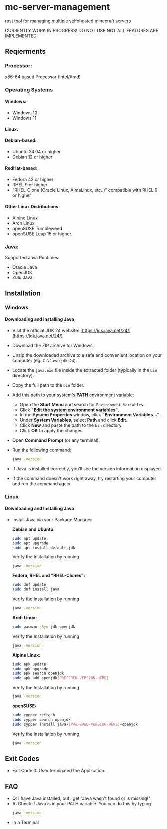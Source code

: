 # mc-server-management

rust tool for managing multiple selfohosted minecraft servers

CURRENTLY WORK IN PROGRESS!
DO NOT USE
NOT ALL FEATURES ARE IMPLEMENTED

## Reqierments

### Processor:

x86-64 based Processor (Intel/Amd)

### Operating Systems

#### Windows:

- Windows 10
- Windows 11

#### Linux: 

#### **Debian-based:**
- Ubuntu 24.04 or higher
- Debian 12 or higher


#### **RedHat-based:**

- Fedora 42 or higher
- RHEL 9 or higher
- "RHEL-Clone (Oracle Linux, AlmaLinux, etc..)" compatible with RHEL 9 or higher

#### **Other Linux Distributions:**

- Alpine Linux
- Arch Linux
- openSUSE Tumbleweed
- openSUSE Leap 15 or higher.

### Java:

Supported Java Runtimes:

- Oracle Java
- OpenJDK
- Zulu Java

## Installation

### Windows

#### Downloading and Installing Java
- Visit the official JDK 24 website: [https://jdk.java.net/24/](https://jdk.java.net/24/)
- Download the ZIP archive for Windows.
- Unzip the downloaded archive to a safe and convenient location on your computer (eg:  `C:\Java\jdk-24`).
- Locate the `java.exe` file inside the extracted folder (typically in the `bin` directory).
- Copy the full path to the `bin` folder.
- Add this path to your system's **PATH** environment variable:
  - Open the **Start Menu** and search for `Environment Variables`.
  - Click **"Edit the system environment variables"**.
  - In the **System Properties** window, click **"Environment Variables..."**.
  - Under **System Variables**, select **Path** and click **Edit**.
  - Click **New** and paste the path to the `bin` directory.
  - Click **OK** to apply the changes.

- Open **Command Prompt** (or any terminal).
- Run the following command:

  ```bash
  java -version
  ```

- If Java is installed correctly, you’ll see the version information displayed.

- If the command doesn't work right away, try restarting your computer and run the command again.

### Linux

#### Downloading and Installing Java

- Install Java via your Package Manager

  **Debian and Ubuntu:**
  
   ```bash
   sudo apt update
   sudo apt upgrade
   sudo apt install default-jdk
  ```
  Verify the Installation by running
  ```bash
  java -version
  ```
  **Fedora, RHEL and "RHEL-Clones":**
  
   ```bash
  sudo dnf update
  sudo dnf install java
  ```
  Verify the Installation by running
    ```bash
  java -version
  ```
  **Arch  Linux:**
  
   ```bash
  sudo pacman -Syu jdk-openjdk
  ```
  Verify the Installation by running
    ```bash
  java -version
  ```

  **Alpine Linux:**
  
   ```bash
   sudo apk update
   sudo apk upgrade
   sudo apk search openjdk
   sudo apk add openjdk[PREFERED-VERSION-HERE]
  ```
  Verify the Installation by running
    ```bash
  java -version
  ```
  **openSUSE:**
  
   ```bash
  sudo zypper refresh
  sudo zypper search openjdk
  sudo zypper install java-[PREFERED-VERSION-HERE]-openjdk
  ```
  Verify the Installation by running
    ```bash
  java -version
  ```



## Exit Codes

- Exit Code 0: User terminated the Application.

## FAQ

- Q: I have Java installed, but i get "Java wasn't found or is missing!"
- A: Check if Java is in your PATH variable. You can do this by typing
    ```bash
  java -version
  ```
-   in a Terminal